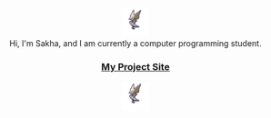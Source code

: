 <div align="center">
  <img src="https://github.com/sannafis/sannafis/blob/main/giantbattransparent.gif" width="10%"/>
<div align="center">
Hi, I'm Sakha, and I am currently a computer programming student. 
<h3><a href="https://sannafis.github.io/portfolio/">My Project Site</a></h3> 
</div
  <div align="center" >
  <img src="https://github.com/sannafis/sannafis/blob/main/giantbattransparent.gif" width="10%"/>
</div
